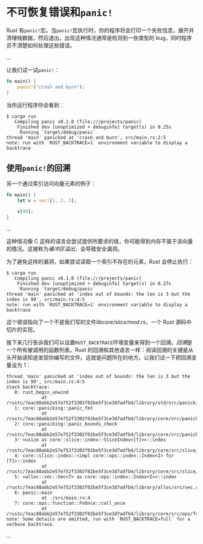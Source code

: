 # 不可恢复错误和`panic!`

Rust 有`panic!`宏。当`panic!`宏执行时，你的程序将会打印一个失败信息，展开并清理栈数据，然后退出。出现这种情况通常是检测到一些类型的 bug，同时程序员不清楚如何处理这些错误。

...

让我们试一试`panic!`：

```rust
fn main() {
    panic!("crash and burn");
}
```

当你运行程序你会看到：

```null
$ cargo run
   Compiling panic v0.1.0 (file:///projects/panic)
    Finished dev [unoptimized + debuginfo] target(s) in 0.25s
     Running `target/debug/panic`
thread 'main' panicked at 'crash and burn', src/main.rs:2:5
note: run with `RUST_BACKTRACE=1` environment variable to display a backtrace
```

## 使用`panic!`的回溯

另一个通过索引访问向量元素的例子：

```rust
fn main() {
    let v = vec![1, 2, 3];

    v[99];
}
```

...

这种情况像 C 这样的语言会尝试提供所要求的值，你可能得到内存不属于该向量的情况。这被称为*缓冲区溢出*，会导致安全漏洞。

为了避免这样的漏洞，如果尝试读取一个索引不存在的元素，Rust 会停止执行：

```null
$ cargo run
   Compiling panic v0.1.0 (file:///projects/panic)
    Finished dev [unoptimized + debuginfo] target(s) in 0.27s
     Running `target/debug/panic`
thread 'main' panicked at 'index out of bounds: the len is 3 but the index is 99', src/main.rs:4:5
note: run with `RUST_BACKTRACE=1` environment variable to display a backtrace
```

这个错误指向了一个不是我们写的文件*libcore/slice/mod.rs*，一个 Rust 源码中切片的实现。

接下来几行告诉我们可以设置`RUST_BACKTRACE`环境变量来得到一个回溯。*回溯*是一个所有被调用的函数列表。Rust 的回溯和其他语言一样：阅读回溯的关键是从头开始读知道发现你编写的文件。这就是问题所在的地方。让我们试一下把回溯变量设为 1：

```null
thread 'main' panicked at 'index out of bounds: the len is 3 but the index is 99', src/main.rs:4:5
stack backtrace:
   0: rust_begin_unwind
             at /rustc/7eac88abb2e57e752f3302f02be5f3ce3d7adfb4/library/std/src/panicking.rs:483
   1: core::panicking::panic_fmt
             at /rustc/7eac88abb2e57e752f3302f02be5f3ce3d7adfb4/library/core/src/panicking.rs:85
   2: core::panicking::panic_bounds_check
             at /rustc/7eac88abb2e57e752f3302f02be5f3ce3d7adfb4/library/core/src/panicking.rs:62
   3: <usize as core::slice::index::SliceIndex<[T]>>::index
             at /rustc/7eac88abb2e57e752f3302f02be5f3ce3d7adfb4/library/core/src/slice/index.rs:255
   4: core::slice::index::<impl core::ops::index::Index<I> for [T]>::index
             at /rustc/7eac88abb2e57e752f3302f02be5f3ce3d7adfb4/library/core/src/slice/index.rs:15
   5: <alloc::vec::Vec<T> as core::ops::index::Index<I>>::index
             at /rustc/7eac88abb2e57e752f3302f02be5f3ce3d7adfb4/library/alloc/src/vec.rs:1982
   6: panic::main
             at ./src/main.rs:4
   7: core::ops::function::FnOnce::call_once
             at /rustc/7eac88abb2e57e752f3302f02be5f3ce3d7adfb4/library/core/src/ops/function.rs:227
note: Some details are omitted, run with `RUST_BACKTRACE=full` for a verbose backtrace.
```

...
